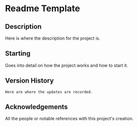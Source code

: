 # Readme Template

## Description
  Here is where the description for the project is.

## Starting
  Goes into detail on how the project works and how to start it.

## Version History
    Here are where the updates are recorded.

## Acknowledgements
  All the people or notable references with this project's creation.
